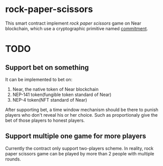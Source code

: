 # rock-paper-scissors
This smart contract implement *rock paper scissors* game on Near blockchain, which use a cryptographic primitive named [commitment](https://en.wikipedia.org/wiki/Commitment_scheme).

# TODO
## Support bet on something
It can be implemented to bet on:
1. Near, the native token of Near blockchain
2. NEP-141 token(fungible token standard of Near)
3. NEP-4 token(NFT standard of Near)

After supporting bet, a time window mechanism should be there to punish players who don't reveal his or her choice. Such as proportionaly give the bet of those players to honest players.

## Support multiple one game for more players
Currently the contract only support two-players scheme. In reality, rock paper scissors game can be played by more than 2 people with multiple rounds.
